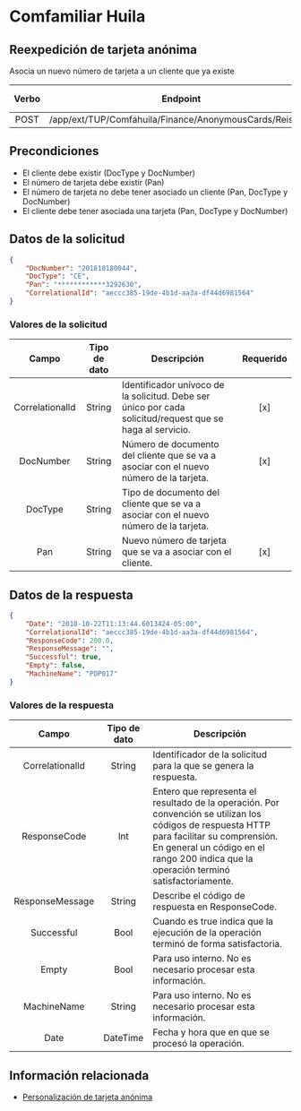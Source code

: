 # Comfamiliar Huila
## Reexpedición de tarjeta anónima

Asocia un nuevo número de tarjeta a un cliente que ya existe

Verbo | Endpoint | Requiere autenticación
:---: | -------- | :------------:
POST | /app/ext/TUP/Comfahuila/Finance/AnonymousCards/Reissues | [x]

## Precondiciones

- El cliente debe existir (DocType y DocNumber)
- El número de tarjeta debe existir (Pan)
- El número de tarjeta no debe tener asociado un cliente (Pan, DocType y DocNumber)
- El cliente debe tener asociada una tarjeta (Pan, DocType y DocNumber)

## Datos de la solicitud

```json
{
	"DocNumber": "201810180044",
	"DocType": "CE",
	"Pan": "************3292630",
	"CorrelationalId": "aeccc385-19de-4b1d-aa3a-df44d6981564"
}
```

### Valores de la solicitud

Campo | Tipo de dato | Descripción | Requerido
:---: | :--------: | ------------ | :-----:
Correlationalld | String | Identificador unívoco de la solicitud. Debe ser único por cada  solicitud/request  que se haga al servicio. | [x]
DocNumber | String | Número de documento del cliente que se va a asociar con el nuevo número de la tarjeta. | [x]
DocType | String | Tipo de documento del cliente que se va a asociar con el nuevo número de la tarjeta.
Pan | String | Nuevo número de tarjeta que se va a asociar con el cliente. | [x]

## Datos de la respuesta

```json
{
	"Date": "2018-10-22T11:13:44.6013424-05:00",
	"CorrelationalId": "aeccc385-19de-4b1d-aa3a-df44d6981564",
	"ResponseCode": 200.0,
	"ResponseMessage": "",
	"Successful": true,
	"Empty": false,
	"MachineName": "PDP017"
}
```

### Valores de la respuesta

Campo | Tipo de dato | Descripción
:---: | :--------: | ------------
Correlationalld | String | Identificador de la solicitud para la que se genera la respuesta.
ResponseCode | lnt | Entero que representa el resultado de la operación. Por convención se utilizan los códigos de respuesta HTTP para facilitar su comprensión. En general un código en el rango 200 indica que la operación terminó satisfactoriamente.
ResponseMessage | String | Describe el código de respuesta en ResponseCode.
Successful | Bool | Cuando es true indica que la ejecución de la operación terminó de forma satisfactoria.
Empty | Bool | Para uso interno. No es necesario procesar esta información.
MachineName | String | Para uso interno. No es necesario procesar esta información.
Date | DateTime | Fecha y hora que en que se procesó la operación.

## Información relacionada

- [Personalización de tarjeta anónima](Comfahuila-AnonimousCardReissue.md)
